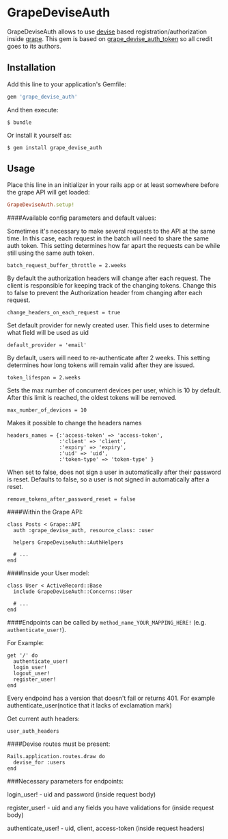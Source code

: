 # GrapeDeviseAuth

GrapeDeviseAuth allows to use [devise][3] based registration/authorization inside [grape][2]. This gem is based on [grape_devise_auth_token][1] so all credit goes to its authors.

## Installation

Add this line to your application's Gemfile:

```ruby
gem 'grape_devise_auth'
```

And then execute:

    $ bundle

Or install it yourself as:

    $ gem install grape_devise_auth

## Usage

Place this line in an initializer in your rails app or at least somewhere before
the grape API will get loaded:

```ruby
GrapeDeviseAuth.setup!
```

####Available config parameters and default values:

Sometimes it's necessary to make several requests to the API at the same time. In this case, each request in the batch will need to share the same auth token. This setting determines how far apart the requests can be while still using the same auth token.
```
batch_request_buffer_throttle = 2.weeks
```


By default the authorization headers will change after each request. The client is responsible for keeping track of the changing tokens. Change this to false to prevent the Authorization header from changing after each request.
```
change_headers_on_each_request = true
```


Set default provider for newly created user. This field uses to determine what field will be used as uid
```
default_provider = 'email'
```


By default, users will need to re-authenticate after 2 weeks. This setting determines how long tokens will remain valid after they are issued.
```
token_lifespan = 2.weeks
```


Sets the max number of concurrent devices per user, which is 10 by default. After this limit is reached, the oldest tokens will be removed.
```
max_number_of_devices = 10
```


Makes it possible to change the headers names
```
headers_names = {:'access-token' => 'access-token',
                 :'client' => 'client',
                 :'expiry' => 'expiry',
                 :'uid' => 'uid',
                 :'token-type' => 'token-type' }
```


When set to false, does not sign a user in automatically after their password is reset. Defaults to false, so a user is not signed in automatically after a reset.
```
remove_tokens_after_password_reset = false
```

####Within the Grape API:

```
class Posts < Grape::API
  auth :grape_devise_auth, resource_class: :user

  helpers GrapeDeviseAuth::AuthHelpers

  # ...
end
```

####Inside your User model:

```
class User < ActiveRecord::Base
  include GrapeDeviseAuth::Concerns::User

  # ...
end
```

####Endpoints can be called by `method_name_YOUR_MAPPING_HERE!` (e.g. `authenticate_user!`).

For Example:

```
get '/' do
  authenticate_user!
  login_user!
  logout_user!
  register_user!
end
```

Every endpoind has a version that doesn't fail or returns 401. For example authenticate_user(notice that it lacks of exclamation mark)


Get current auth headers:

```
user_auth_headers
```


####Devise routes must be present:

```
Rails.application.routes.draw do
  devise_for :users
end
```

###Necessary parameters for endpoints:

login_user!        - uid and password (inside request body)

register_user!     - uid and any fields you have validations for (inside request body)

authenticate_user! - uid, client, access-token (inside request headers)



[1]: https://github.com/mcordell/grape_devise_token_auth
[2]: https://github.com/intridea/grape
[3]: https://github.com/plataformatec/devise


